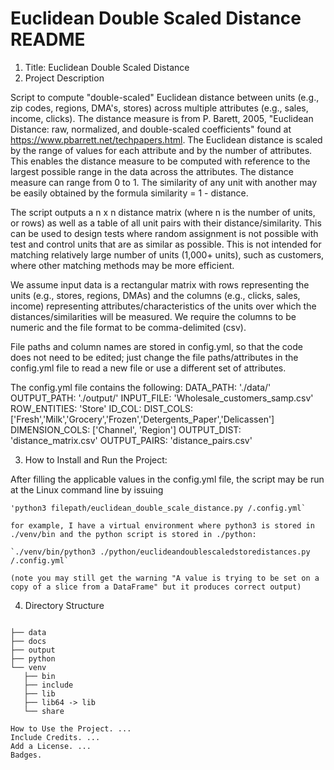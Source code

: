 # Euclidean Double Scaled Distance README

1. Title: Euclidean Double Scaled Distance
2. Project Description

Script to compute "double-scaled" Euclidean distance between units (e.g., zip codes, regions, DMA's, stores) across multiple attributes (e.g., sales, income, clicks).  The distance measure is from P. Barett, 2005, "Euclidean Distance: raw, normalized, and double-scaled coefficients" found at https://www.pbarrett.net/techpapers.html.  The Euclidean distance is scaled by the range of values for each attribute and by the number of attributes.  This enables the distance measure to be computed with reference to the largest possible range in the data across the attributes.  The distance measure can range from 0 to 1.  The similarity of any unit with another may be easily obtained by the formula similarity = 1 - distance.

The script outputs a n x n distance matrix (where n is the number of units, or rows) as well as a table of all unit pairs with their distance/similarity.  This can be used to design tests where random assignment is not possible with test and control units that are as similar as possible.  This is not intended for matching relatively large number of units (1,000+ units), such as customers,  where other matching methods may be more efficient.

We assume input data is a rectangular matrix with rows representing the units (e.g., stores, regions, DMAs) and the columns (e.g., clicks, sales, income) representing attributes/characteristics of the units over which the distances/similarities will be measured.  We require the columns to be numeric and the file format to be comma-delimited (csv).

File paths and column names are stored in config.yml, so that the code does not need to be edited; just change the file paths/attributes in the config.yml file to read a new file or use a different set of attributes.

The config.yml file contains the following:
    DATA_PATH: './data/'
    OUTPUT_PATH: './output/'
    INPUT_FILE: 'Wholesale_customers_samp.csv'
    ROW_ENTITIES: 'Store'
    ID_COL: 
    DIST_COLS: ['Fresh','Milk','Grocery','Frozen','Detergents_Paper','Delicassen']
    DIMENSION_COLS: ['Channel', 'Region'] 
    OUTPUT_DIST: 'distance_matrix.csv'
    OUTPUT_PAIRS: 'distance_pairs.csv'


 3. How to Install and Run the Project:

 After filling the applicable values in the config.yml file, the script may be run at the Linux command line by issuing

    'python3 filepath/euclidean_double_scale_distance.py /.config.yml`

    for example, I have a virtual environment where python3 is stored in ./venv/bin and the python script is stored in ./python:

    `./venv/bin/python3 ./python/euclideandoublescaledstoredistances.py /.config.yml`
    
    (note you may still get the warning "A value is trying to be set on a copy of a slice from a DataFrame" but it produces correct output)
    
 4.  Directory Structure
 
 ```

├── data
├── docs
├── output
├── python
└── venv
    ├── bin
    ├── include
    ├── lib
    ├── lib64 -> lib
    └── share
```

 
 
 
    How to Use the Project. ...
    Include Credits. ...
    Add a License. ...
    Badges.